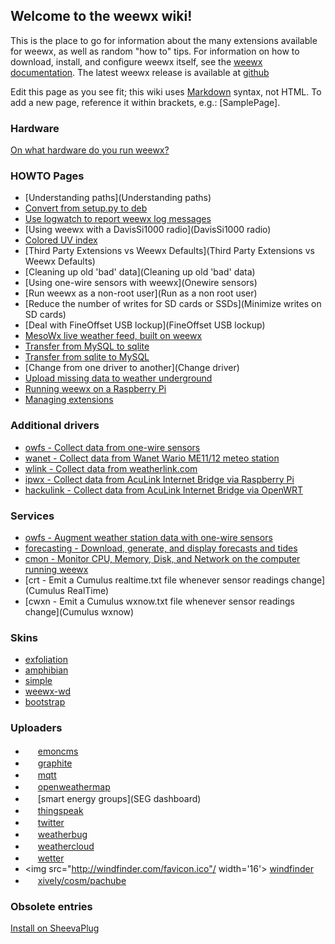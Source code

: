 ## Welcome to the weewx wiki!

This is the place to go for information about the many extensions available for weewx, as well as random "how to" tips. For information on how to download, install, and configure weewx itself, see the [weewx documentation](http://www.weewx.com/docs.html).  The latest weewx release is available at [github](https://github.com/weewx/weewx/releases/latest)

Edit this page as you see fit; this wiki uses [Markdown](https://help.github.com/articles/github-flavored-markdown/) syntax, not HTML.  To add a new page, reference it within brackets, e.g.: [SamplePage].

### Hardware
[On what hardware do you run weewx?](hardware)

### HOWTO Pages
* [Understanding paths](Understanding paths)
* [Convert from setup.py to deb](How%20to%20convert%20from%20setup.py%20install%20to%20debian%20install)
* [Use logwatch to report weewx log messages](logwatch)
* [Using weewx with a DavisSi1000 radio](DavisSi1000 radio)
* [Colored UV index](Colored%20UV%20index)
* [Third Party Extensions vs Weewx Defaults](Third Party Extensions vs Weewx Defaults)
* [Cleaning up old 'bad' data](Cleaning up old 'bad' data)
* [Using one-wire sensors with weewx](Onewire sensors)
* [Run weewx as a non-root user](Run as a non root user)
* [Reduce the number of writes for SD cards or SSDs](Minimize writes on SD cards)
* [Deal with FineOffset USB lockup](FineOffset USB lockup)
* [MesoWx live weather feed, built on weewx](https://bitbucket.org/lirpa/mesowx)
* [Transfer from MySQL to sqlite](Transfer%20from%20MySQL%20to%20sqlite/)
* [Transfer from sqlite to MySQL](Transfer%20from%20sqlite%20to%20MySQL)
* [Change from one driver to another](Change driver)
* [Upload missing data to weather underground](http://www.weewx.com/wunderfixer/)
* [Running weewx on a Raspberry Pi](Raspberry%20Pi)
* [Managing extensions](extensions)

### Additional drivers
* [owfs - Collect data from one-wire sensors](owfs)
* [wanet - Collect data from Wanet Wario ME11/12 meteo station](https://sourceforge.net/projects/wariome11)
* [wlink - Collect data from weatherlink.com](weatherlink)
* [ipwx - Collect data from AcuLink Internet Bridge via Raspberry Pi](http://nincehelser.com/ipwx/)
* [hackulink - Collect data from AcuLink Internet Bridge via OpenWRT](http://geekfun.com/hackulink/)

### Services
* [owfs - Augment weather station data with one-wire sensors](owfss)
* [forecasting - Download, generate, and display forecasts and tides](forecasting)
* [cmon - Monitor CPU, Memory, Disk, and Network on the computer running weewx](cmon)
* [crt - Emit a Cumulus realtime.txt file whenever sensor readings change](Cumulus RealTime)
* [cwxn - Emit a Cumulus wxnow.txt file whenever sensor readings change](Cumulus wxnow)

### Skins
* [exfoliation](exfoliation)
* [amphibian](amphibian)
* [simple](simple)
* [weewx-wd](WEEWX-WD)
* [bootstrap](Bootstrap)

### Uploaders
* <img src="http://emoncms.org/Theme/emoncms-logo.png" width='16'/> [emoncms](emoncms)
* <img src="http://graphite.readthedocs.org/favicon.ico" width='16'/> [graphite](https://github.com/ampledata/weewx_graphite)
* <img src="http://mqtt.org/favicon.ico" width='16'/> [mqtt](mqtt)
* <img src="http://openweathermap.org/themes/demo/assets/vendor/owm/images/OWM_logo32_32.png" width='16'/> [openweathermap](openweathermap)
* <img src="http://smartenergygroups.com/favicon.ico" width='16'/> [smart energy groups](SEG dashboard)
* <img src="http://thingspeak.com/favicon.ico" width='16'/> [thingspeak](thingspeak)
* <img src="http://twitter.com/favicon.ico" width='16'/> [twitter](twitter)
* <img src="http://weatherbug.com/favicon.ico" width='16'/> [weatherbug](weatherbug)
* <img src="http://weathercloud.net/favicon.ico" width='16'/> [weathercloud](weathercloud)
* <img src="http://wetter.com/favicon.ico" width='16'/> [wetter](wetter)
* <img src="http://windfinder.com/favicon.ico"/ width='16'> [windfinder](windfinder)
* <img src="http://xively.com/favicon.ico" width='16'/> [xively/cosm/pachube](cosm)

### Obsolete entries

[Install on SheevaPlug](Notes%20on%20porting%20weewx%20to%20the%20SheevaPlug)

